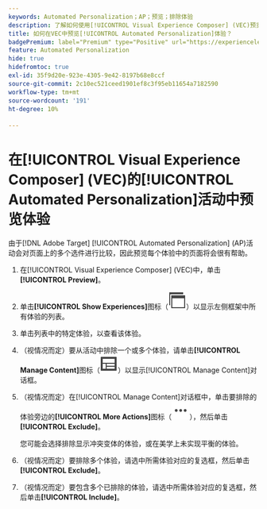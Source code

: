 ```yaml
---
keywords: Automated Personalization；AP；预览；排除体验
description: 了解如何使用[!UICONTROL Visual Experience Composer] (VEC)预览[!UICONTROL Automated Personalization] (AP)活动中的每个体验。
title: 如何在VEC中预览[!UICONTROL Automated Personalization]体验？
badgePremium: label="Premium" type="Positive" url="https://experienceleague.adobe.com/docs/target/using/introduction/intro.html?lang=en#premium newtab=true" tooltip="查看Target Premium中包含的内容。"
feature: Automated Personalization
hide: true
hidefromtoc: true
exl-id: 35f9d20e-923e-4305-9e42-8197b68e8ccf
source-git-commit: 2c10ec521ceed1901ef8c3f95eb11654a7182590
workflow-type: tm+mt
source-wordcount: '191'
ht-degree: 10%

---
```


# 在[!UICONTROL Visual Experience Composer] (VEC)的[!UICONTROL Automated Personalization]活动中预览体验

由于[!DNL Adobe Target] [!UICONTROL Automated Personalization] (AP)活动会对页面上的多个选件进行比较，因此预览每个体验中的页面将会很有帮助。

1. 在[!UICONTROL Visual Experience Composer] (VEC)中，单击&#x200B;**[!UICONTROL Preview]**。

1. 单击&#x200B;**[!UICONTROL Show Experiences]**&#x200B;图标（![显示体验图标](/help/main/assets/icons/WebPages.svg)）以显示左侧框架中所有体验的列表。

1. 单击列表中的特定体验，以查看该体验。

1. （视情况而定）要从活动中排除一个或多个体验，请单击&#x200B;**[!UICONTROL Manage Content]**&#x200B;图标（![管理内容图标](/help/main/assets/icons/Experience.svg)）以显示[!UICONTROL Manage Content]对话框。

1. （视情况而定）在[!UICONTROL Manage Content]对话框中，单击要排除的体验旁边的&#x200B;**[!UICONTROL More Actions]**&#x200B;图标（![更多操作图标](/help/main/assets/icons/MoreSmallList.svg)），然后单击&#x200B;**[!UICONTROL Exclude]**。

   您可能会选择排除显示冲突变体的体验，或在美学上未实现平衡的体验。

1. （视情况而定）要排除多个体验，请选中所需体验对应的复选框，然后单击&#x200B;**[!UICONTROL Exclude]**。

1. （视情况而定）要包含多个已排除的体验，请选中所需体验对应的复选框，然后单击&#x200B;**[!UICONTROL Include]**。
